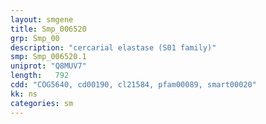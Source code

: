 ```yaml
---
layout: smgene
title: Smp_006520
grp: Smp_00
description: "cercarial elastase (S01 family)"
smp: Smp_006520.1
uniprot: "Q8MUV7"
length:   792
cdd: "COG5640, cd00190, cl21584, pfam00089, smart00020"
kk: ns
categories: sm
---
```


